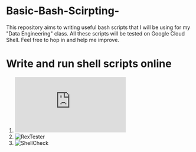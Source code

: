 # Basic-Bash-Scirpting-
This repository aims to writing useful bash scripts that I will be using for my "Data Engineering" class. All these scripts will be tested on Google Cloud Shell. Feel free to hop in and help me improve. 

# Write and run shell scripts online 
1) ![Tutorials Point](https://www.tutorialspoint.com/execute_bash_online.php)
2) ![RexTester](http://rextester.com/l/bash_online_compiler)
3) ![ShellCheck](https://www.shellcheck.net/)

